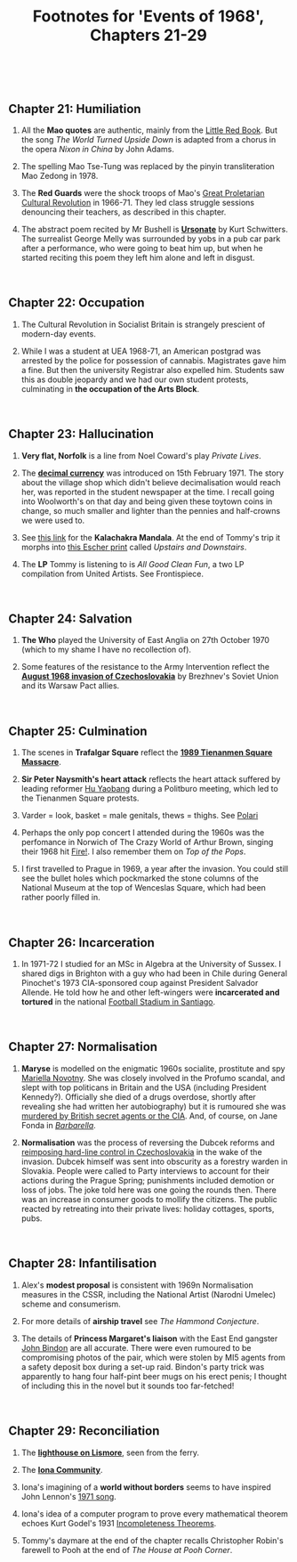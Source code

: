 ﻿---
layout: post
title: Footnotes for 'Events of 1968', Chapters 21-29
category: references
---

<br/>


## Chapter 21: Humiliation

1. All the **Mao quotes** are authentic, mainly from the [Little Red Book](https://www.marxists.org/ebooks/mao/Quotations_from_Chairman_Mao_Tse-tung.pdf). But the song *The World Turned Upside Down* is adapted from a chorus in the opera *Nixon in China* by John Adams. 

1. The spelling Mao Tse-Tung was replaced by the pinyin transliteration Mao Zedong in 1978.

2. The **Red Guards** were the shock troops of Mao's [Great Proletarian Cultural Revolution](https://www.theguardian.com/world/2016/may/11/the-cultural-revolution-50-years-on-all-you-need-to-know-about-chinas-political-convulsion) in 1966-71. They led class struggle sessions denouncing their teachers, as described in this chapter.

3. The abstract poem recited by Mr Bushell is [**Ursonate**](https://www.costis.org/x/schwitters/ursonate.htm) by Kurt Schwitters. The surrealist George Melly was surrounded by yobs in a pub car park after a performance, who were going to beat him up, but when he started reciting this poem they left him alone and left in disgust.


<br/>

## Chapter 22: Occupation

1. The Cultural Revolution in Socialist Britain is strangely prescient of modern-day events.

2. While I was a student at UEA 1968-71, an American postgrad was arrested by the police for possession of cannabis. Magistrates gave him a fine. But then the university Registrar also expelled him. Students saw this as double jeopardy and we had our own student protests, culminating in **the occupation of the Arts Block**.


<br/>

## Chapter 23: Hallucination

1. **Very flat, Norfolk** is a line from Noel Coward's play *Private Lives*.

2. The [**decimal currency**](https://en.wikipedia.org/wiki/Decimal_Day) was introduced on 15th February 1971. The story about the village shop which didn't believe decimalisation would reach her, was reported in the student newspaper at the time. I recall going into Woolworth's on that day and being given these toytown coins in change, so much smaller and lighter than the pennies and half-crowns we were used to.

3. See [this link](https://traditionalartofnepal.com/the-sacred-symbolism-of-the-kalachakra-mandala/) for the **Kalachakra Mandala**. At the end of Tommy's trip it morphs into [this Escher print](http://web.sbu.edu/theology/bychkov/escher_stairs.html) called *Upstairs and Downstairs*.

4. The **LP** Tommy is listening to is *All Good Clean Fun*, a two LP compilation from United Artists. See Frontispiece. 


<br/>

## Chapter 24: Salvation

1. **The Who** played the University of East Anglia on 27th October 1970 (which to my shame I have no recollection of).

2. Some features of the resistance to the Army Intervention reflect the [**August 1968 invasion of Czechoslovakia**](https://en.wikipedia.org/wiki/Warsaw_Pact_invasion_of_Czechoslovakia) by Brezhnev's Soviet Union and its Warsaw Pact allies. 


<br/>

## Chapter 25: Culmination

1. The scenes in **Trafalgar Square** reflect the [**1989 Tienanmen Square Massacre**](https://en.wikipedia.org/wiki/1989_Tiananmen_Square_protests_and_massacre). 

2. **Sir Peter Naysmith's heart attack** reflects the heart attack suffered by leading reformer [Hu Yaobang](https://en.wikipedia.org/wiki/Hu_Yaobang#Death_and_public_reactions) during a Politburo meeting, which led to the Tienanmen Square protests.

3. Varder = look, basket = male genitals, thews = thighs. See [Polari](http://chris-d.net/polari/)

4. Perhaps the only pop concert I attended during the 1960s was the perfomance in Norwich of The Crazy World of Arthur Brown, singing their 1968 hit [Fire!](https://www.youtube.com/watch?v=XbfIAdxS7ks). I also remember them on *Top of the Pops*.

5. I first travelled to Prague in 1969, a year after the invasion. You could still see the bullet holes which pockmarked the stone columns of the National Museum at the top of Wenceslas Square, which had been rather poorly filled in.


<br/>

## Chapter 26: Incarceration

1. In 1971-72 I studied for an MSc in Algebra at the University of Sussex. I shared digs in Brighton with a guy who had been in Chile during General Pinochet's 1973 CIA-sponsored coup against President Salvador Allende. He told how he and other left-wingers were **incarcerated and tortured** in the national [Football Stadium in Santiago](https://www.nytimes.com/2015/06/19/sports/soccer/in-chiles-national-stadium-dark-past-shadows-copa-america-matches.html).  


<br/>

## Chapter 27: Normalisation

1. **Maryse** is modelled on the enigmatic 1960s socialite, prostitute and spy [Mariella Novotny](https://spartacus-educational.com/JFKnovotny.htm). She was closely involved in the Profumo scandal, and slept with top politicans in Britain and the USA (including President Kennedy?). Officially she died of a drugs overdose, shortly after revealing she had written her autobiography) but it is rumoured she was [murdered by British secret agents or the CIA](https://www.mirror.co.uk/news/uk-news/femme-fatale-spy-organiser-orgies-24301549). And, of course, on Jane Fonda in [*Barbarella*](https://en.wikipedia.org/wiki/Barbarella_(film)).

2. **Normalisation** was the process of reversing the Dubcek reforms and [reimposing hard-line control in Czechoslovakia](https://en.wikipedia.org/wiki/Normalization_(Czechoslovakia)) in the wake of the invasion. Dubcek himself was sent into obscurity as a forestry warden in Slovakia. People were called to Party interviews to account for their actions during the Prague Spring; punishments included demotion or loss of jobs. The joke told here was one going the rounds then. There was an increase in consumer goods to mollify the citizens. The public reacted by retreating into their private lives: holiday cottages, sports, pubs. 


<br/>

## Chapter 28: Infantilisation

1. Alex's **modest proposal** is consistent with 1969n Normalisation measures in the CSSR, including the National Artist (Narodni Umelec) scheme and consumerism.

2. For more details of **airship travel** see *The Hammond Conjecture*.

3. The details of **Princess Margaret's liaison** with the East End gangster [John Bindon](https://www.mirror.co.uk/news/uk-news/princess-margarets-scandalous-love-affair-13695172) are all accurate. There were even rumoured to be compromising photos of the pair, which were stolen by MI5 agents from a safety deposit box during a set-up raid. Bindon's party trick was apparently to hang four half-pint beer mugs on his erect penis; I thought of including this in the novel but it sounds too far-fetched!


<br/>

## Chapter 29: Reconciliation

1. The [**lighthouse on Lismore**](https://en.wikipedia.org/wiki/Eilean_Musdile), seen from the ferry.

2. The [**Iona Community**](https://iona.org.uk/).

3. Iona's imagining of a **world without borders** seems to have inspired John Lennon's [1971 song](https://genius.com/John-lennon-imagine-lyrics).

4. Iona's idea of a computer program to prove every mathematical theorem echoes Kurt Godel's 1931 [Incompleteness Theorems](https://www.quantamagazine.org/how-godels-incompleteness-theorems-work-20200714/).

5. Tommy's daymare at the end of the chapter recalls Christopher Robin's farewell to Pooh at the end of *The House at Pooh Corner*. 




<br/>

 

   
  
 

